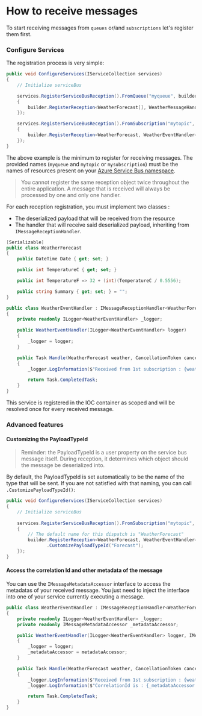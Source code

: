 # How to receive messages

To start receiving messages from `queues` or/and `subscriptions` let's register them first.

### Configure Services

The registration process is very simple:
```csharp
public void ConfigureServices(IServiceCollection services)
{
    // Initialize serviceBus

    services.RegisterServiceBusReception().FromQueue("myqueue", builder =>
    {
        builder.RegisterReception<WeatherForecast[], WeatherMessageHandler>();
    });

    services.RegisterServiceBusReception().FromSubscription("mytopic", "mysubscription", builder =>
    {
        builder.RegisterReception<WeatherForecast, WeatherEventHandler>();
    });
}
```
The above example is the minimum to register for receiving messages.
The provided names (`myqueue` and `mytopic` or `mysubscription`) must be the names of resources present on your [Azure Service Bus namespace](https://docs.microsoft.com/en-us/azure/service-bus-messaging/service-bus-messaging-overview#namespaces).

> You cannot register the same reception object twice throughout the entire application.
> A message that is received will always be processed by one and only one handler.

For each reception registration, you must implement two classes :
- The deserialized payload that will be received from the resource
- The handler that will receive said deserialized payload, inheriting from `IMessageReceptionHandler`.

```csharp
[Serializable]
public class WeatherForecast
{
    public DateTime Date { get; set; }

    public int TemperatureC { get; set; }

    public int TemperatureF => 32 + (int)(TemperatureC / 0.5556);

    public string Summary { get; set; } = "";
}

public class WeatherEventHandler : IMessageReceptionHandler<WeatherForecast>
{
    private readonly ILogger<WeatherEventHandler> _logger;

    public WeatherEventHandler(ILogger<WeatherEventHandler> logger)
    {
        _logger = logger;
    }

    public Task Handle(WeatherForecast weather, CancellationToken cancellationToken)
    {
        _logger.LogInformation($"Received from 1st subscription : {weather.Date}: {weather.Summary}");

        return Task.CompletedTask;
    }
}
```
This service is registered in the IOC container as scoped and will be resolved once for every received message.

### Advanced features

#### Customizing the PayloadTypeId

> Reminder: the PayloadTypeId is a user property on the service bus message itself. 
> During reception, it determines which object should the message be deserialized into.

By default, the PayloadTypeId is set automatically to be the name of the type that will be sent.
If you are not satisfied with that naming, you can call `.CustomizePayloadTypeId()`:

```csharp
public void ConfigureServices(IServiceCollection services)
{
    // Initialize serviceBus
    
    services.RegisterServiceBusReception().FromSubscription("mytopic", "mysubscription", builder =>
    {
        // The default name for this dispatch is "WeatherForecast"
        builder.RegisterReception<WeatherForecast, WeatherEventHandler>()
               .CustomizePayloadTypeId("Forecast");
    });
}
```

#### Access the correlation Id and other metadata of the message

You can use the `IMessageMetadataAccessor` interface to access the metadatas of your received message.
You just need to inject the interface into one of your service currently executing a message.

```csharp
public class WeatherEventHandler : IMessageReceptionHandler<WeatherForecast>
{
    private readonly ILogger<WeatherEventHandler> _logger;
    private readonly IMessageMetadataAccessor _metadataAccessor;

    public WeatherEventHandler(ILogger<WeatherEventHandler> logger, IMessageMetadataAccessor metadataAccessor)
    {
        _logger = logger;
        _metadataAccessor = metadataAccessor;
    }

    public Task Handle(WeatherForecast weather, CancellationToken cancellationToken)
    {
        _logger.LogInformation($"Received from 1st subscription : {weather.Date}: {weather.Summary}");
        _logger.LogInformation($"CorrelationId is : {_metadataAccessor.Metadata.CorrelationId}");

        return Task.CompletedTask;
    }
}
```